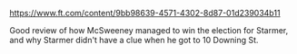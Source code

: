 https://www.ft.com/content/9bb98639-4571-4302-8d87-01d239034b11

Good review of how McSweeney managed to win the election for Starmer, 
and why Starmer didn't have a clue when he got to 10 Downing St.


